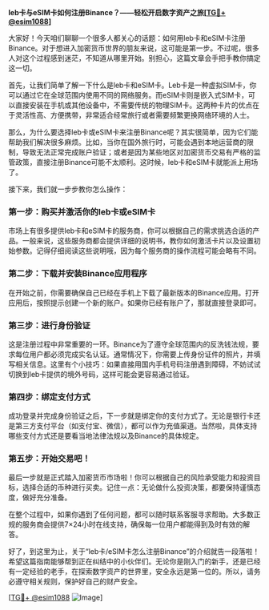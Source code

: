 **leb卡与eSIM卡如何注册Binance？——轻松开启数字资产之旅[[TG💪+ @esim1088](https://t.me/s/esim1088)]**

大家好！今天咱们聊聊一个很多人都关心的话题：如何用leb卡和eSIM卡注册Binance。对于想进入加密货币世界的朋友来说，这可能是第一步。不过呢，很多人对这个过程感到迷茫，不知道从哪里开始。别担心，这篇文章会手把手教你搞定这一切。

首先，让我们简单了解一下什么是leb卡和eSIM卡。Leb卡是一种虚拟SIM卡，你可以通过它在全球范围内使用不同的网络服务。而eSIM卡则是嵌入式SIM卡，可以直接安装在手机或其他设备中，不需要传统的物理SIM卡。这两种卡片的优点在于灵活性高、方便携带，非常适合经常旅行或者需要频繁更换网络环境的人士。

那么，为什么要选择leb卡或eSIM卡来注册Binance呢？其实很简单，因为它们能帮助我们解决很多麻烦。比如，当你在国外旅行时，可能会遇到本地运营商的限制，导致无法正常完成账户验证；或者是因为某些地区对加密货币交易有严格的监管政策，直接注册Binance可能不太顺利。这时候，leb卡和eSIM卡就能派上用场了。

接下来，我们就一步步教你怎么操作：

### 第一步：购买并激活你的leb卡或eSIM卡

市场上有很多提供leb卡和eSIM卡的服务商，你可以根据自己的需求挑选合适的产品。一般来说，这些服务商都会提供详细的说明书，教你如何激活卡片以及设置初始参数。记得仔细阅读这些说明哦，因为每个服务商的操作流程可能会略有不同。

### 第二步：下载并安装Binance应用程序

在开始之前，你需要确保自己已经在手机上下载了最新版本的Binance应用。打开应用后，按照提示创建一个新的账户。如果你已经有账户了，那就直接登录即可。

### 第三步：进行身份验证

这是注册过程中非常重要的一环。Binance为了遵守全球范围内的反洗钱法规，要求每位用户都必须完成实名认证。通常情况下，你需要上传身份证件的照片，并填写相关信息。这里有个小技巧：如果直接用国内手机号码注册遇到障碍，不妨试试切换到leb卡提供的境外号码，这样可能会更容易通过验证。

### 第四步：绑定支付方式

成功登录并完成身份验证之后，下一步就是绑定你的支付方式了。无论是银行卡还是第三方支付平台（如支付宝、微信），都可以作为充值渠道。当然啦，具体支持哪些支付方式还是要看当地法律法规以及Binance的具体规定。

### 第五步：开始交易吧！

最后一步就是正式踏入加密货币市场啦！你可以根据自己的风险承受能力和投资目标，选择合适的币种进行买卖。记住一点：无论做什么投资决策，都要保持谨慎态度，做好充分准备。

在整个过程中，如果你遇到了任何问题，都可以随时联系客服寻求帮助。大多数正规的服务商会提供7×24小时在线支持，确保每一位用户都能得到及时有效的解答。

好了，到这里为止，关于“leb卡/eSIM卡怎么注册Binance”的介绍就告一段落啦！希望这篇指南能够帮到正在纠结中的小伙伴们。无论你是刚入门的新手，还是已经有一定经验的老手，在探索数字资产的世界里，安全永远是第一位的。所以，请务必遵守相关规则，保护好自己的财产安全。

[[TG💪+ @esim1088](https://t.me/s/esim1088) ![Image](https://i.postimg.cc/4NQfJmqS/Snipaste-2025-05-13-00-14-12.png)]